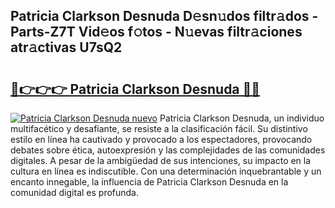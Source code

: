 ## Patricia Clarkson Desnuda D𝚎sn𝚞dos filtr𝚊dos - Parts-Z7T Vid𝚎os f𝚘tos - N𝚞evas filtr𝚊ciones atr𝚊ctivas U7sQ2

# <h2><a href="http://mbayb5j.tromn.icu/?c=Patricia+Clarkson+Desnuda">🔗👉👉👉 Patricia Clarkson Desnuda 🔗🔗</a></h2>

[![Patricia Clarkson Desnuda nuevo](https://i.imgur.com/pEAQMta.gif)](http://mbayb5j.tromn.icu/?c=Patricia+Clarkson+Desnuda)
Patricia Clarkson Desnuda, un individuo multifacético y desafiante, se resiste a la clasificación fácil. Su distintivo estilo en línea ha cautivado y provocado a los espectadores, provocando debates sobre ética, autoexpresión y las complejidades de las comunidades digitales. A pesar de la ambigüedad de sus intenciones, su impacto en la cultura en línea es indiscutible. Con una determinación inquebrantable y un encanto innegable, la influencia de Patricia Clarkson Desnuda en la comunidad digital es profunda.
